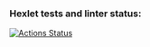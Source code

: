 ### Hexlet tests and linter status:
[![Actions Status](https://github.com/Romzik-Peperomzik/frontend-project-lvl2/workflows/hexlet-check/badge.svg)](https://github.com/Romzik-Peperomzik/frontend-project-lvl2/actions)